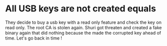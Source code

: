 # All USB keys are not created equals

They decide to buy a usb key with a read only feature and check the key on read only.
The root CA is stolen again.
Shuri got threaten and created a fake binary again that did nothing because the made the corrupted key ahead of time.
Let's go back in time !
